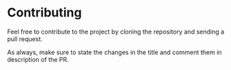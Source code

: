 # Contributing

Feel free to contribute to the project by cloning the repository and sending a pull request.

As always, make sure to state the changes in the title and comment them in description of the PR.
